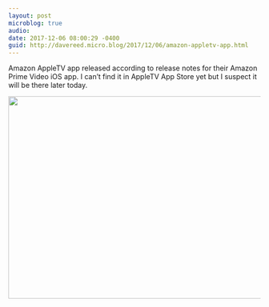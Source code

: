 ```yaml
---
layout: post
microblog: true
audio: 
date: 2017-12-06 08:00:29 -0400
guid: http://davereed.micro.blog/2017/12/06/amazon-appletv-app.html
---
```

Amazon AppleTV app released according to release notes for their Amazon Prime Video iOS app. I can’t find it in AppleTV App Store yet but I suspect it will be there later today. 

<img src="http://davereed.micro.blog/uploads/2017/faa0b8c703.jpg" width="600" height="405" />
